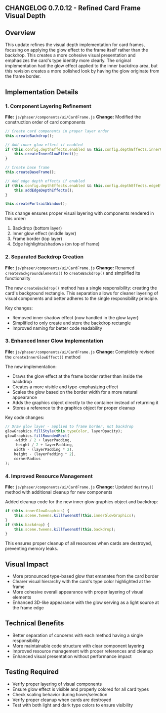 ## CHANGELOG 0.7.0.12 - Refined Card Frame Visual Depth

## Overview
This update refines the visual depth implementation for card frames, focusing on applying the glow effect to the frame itself rather than the backdrop. This creates a more cohesive visual presentation and emphasizes the card's type identity more clearly. The original implementation had the glow effect applied to the inner backdrop area, but this revision creates a more polished look by having the glow originate from the frame border.

## Implementation Details

### 1. Component Layering Refinement
**File:** `js/phaser/components/ui/CardFrame.js`
**Change:** Modified the construction order of card components

```javascript
// Create card components in proper layer order
this.createBackdrop();

// Add inner glow effect if enabled
if (this.config.depthEffects.enabled && this.config.depthEffects.innerGlow.enabled) {
    this.createInnerGlowEffect();
}

// Create base frame
this.createBaseFrame();

// Add edge depth effects if enabled
if (this.config.depthEffects.enabled && this.config.depthEffects.edgeEffects.enabled) {
    this.addEdgeDepthEffects();
}

this.createPortraitWindow();
```

This change ensures proper visual layering with components rendered in this order:
1. Backdrop (bottom layer)
2. Inner glow effect (middle layer)
3. Frame border (top layer)
4. Edge highlights/shadows (on top of frame)

### 2. Separated Backdrop Creation
**File:** `js/phaser/components/ui/CardFrame.js`
**Change:** Renamed `createBackgroundElements()` to `createBackdrop()` and simplified its functionality

The new `createBackdrop()` method has a single responsibility: creating the card's background rectangle. This separation allows for cleaner layering of visual components and better adheres to the single responsibility principle.

Key changes:
- Removed inner shadow effect (now handled in the glow layer)
- Simplified to only create and store the backdrop rectangle
- Improved naming for better code readability

### 3. Enhanced Inner Glow Implementation
**File:** `js/phaser/components/ui/CardFrame.js`
**Change:** Completely revised the `createInnerGlowEffect()` method

The new implementation:
- Draws the glow effect at the frame border rather than inside the backdrop
- Creates a more visible and type-emphasizing effect
- Scales the glow based on the border width for a more natural appearance
- Adds the graphics object directly to the container instead of returning it
- Stores a reference to the graphics object for proper cleanup

Key code changes:
```javascript
// Draw glow layer - applied to frame border, not backdrop
glowGraphics.fillStyle(this.typeColor, layerOpacity);
glowGraphics.fillRoundedRect(
    -width / 2 + layerPadding,
    -height / 2 + layerPadding,
    width - (layerPadding * 2),
    height - (layerPadding * 2),
    cornerRadius
);
```

### 4. Improved Resource Management
**File:** `js/phaser/components/ui/CardFrame.js`
**Change:** Updated `destroy()` method with additional cleanup for new components

Added cleanup code for the new inner glow graphics object and backdrop:
```javascript
if (this.innerGlowGraphics) {
    this.scene.tweens.killTweensOf(this.innerGlowGraphics);
}
if (this.backdrop) {
    this.scene.tweens.killTweensOf(this.backdrop);
}
```

This ensures proper cleanup of all resources when cards are destroyed, preventing memory leaks.

## Visual Impact
- More pronounced type-based glow that emanates from the card border
- Clearer visual hierarchy with the card's type color highlighted at the frame
- More cohesive overall appearance with proper layering of visual elements
- Enhanced 3D-like appearance with the glow serving as a light source at the frame edge

## Technical Benefits
- Better separation of concerns with each method having a single responsibility
- More maintainable code structure with clear component layering
- Improved resource management with proper references and cleanup
- Enhanced visual presentation without performance impact

## Testing Required
- Verify proper layering of visual components
- Ensure glow effect is visible and properly colored for all card types
- Check scaling behavior during hover/selection
- Verify proper cleanup when cards are destroyed
- Test with both light and dark type colors to ensure visibility